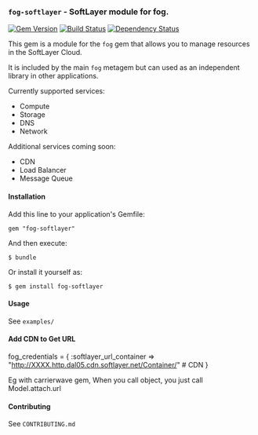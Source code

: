 ### `fog-softlayer` - SoftLayer module for fog.
[![Gem Version](https://badge.fury.io/rb/fog-softlayer.png)](http://badge.fury.io/rb/fog-softlayer)
[![Build Status](https://api.travis-ci.org/fog/fog-softlayer.svg)](https://travis-ci.org/fog/fog-softlayer)
[![Dependency Status](https://gemnasium.com/fog/fog-softlayer.svg)](https://gemnasium.com/fog/fog-softlayer)

This gem is a module for the `fog` gem that allows you to manage resources in
the SoftLayer Cloud.

It is included by the main `fog` metagem but can used as an independent library
in other applications.

Currently supported services:
* Compute
* Storage
* DNS
* Network

Additional services coming soon:
* CDN
* Load Balancer
* Message Queue

#### Installation

Add this line to your application's Gemfile:

    gem "fog-softlayer"

And then execute:

    $ bundle

Or install it yourself as:

    $ gem install fog-softlayer

#### Usage

See `examples/`

#### Add CDN to Get URL

fog_credentials = {
	:softlayer_url_container  => "http://XXXX.http.dal05.cdn.softlayer.net/Container/" # CDN
}

Eg with carrierwave gem, When you call object, you just call Model.attach.url

#### Contributing

See `CONTRIBUTING.md`
